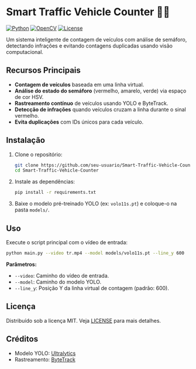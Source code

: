 # Smart Traffic Vehicle Counter 🚦🚗

[![Python](https://img.shields.io/badge/Python-3.8%2B-blue)](https://www.python.org/)
[![OpenCV](https://img.shields.io/badge/OpenCV-4.5%2B-orange)](https://opencv.org/)
[![License](https://img.shields.io/badge/License-MIT-green)](LICENSE)

Um sistema inteligente de contagem de veículos com análise de semáforo, detectando infrações e evitando contagens duplicadas usando visão computacional.

## Recursos Principais
- **Contagem de veículos** baseada em uma linha virtual.
- **Análise do estado do semáforo** (vermelho, amarelo, verde) via espaço de cor HSV.
- **Rastreamento contínuo** de veículos usando YOLO e ByteTrack.
- **Detecção de infrações** quando veículos cruzam a linha durante o sinal vermelho.
- **Evita duplicações** com IDs únicos para cada veículo.

## Instalação
1. Clone o repositório:
   ```bash
   git clone https://github.com/seu-usuario/Smart-Traffic-Vehicle-Counter.git
   cd Smart-Traffic-Vehicle-Counter
   ```
2. Instale as dependências:
   ```bash
   pip install -r requirements.txt
   ```

3. Baixe o modelo pré-treinado YOLO (ex: `volo11s.pt`) e coloque-o na pasta `models/`.

## Uso
Execute o script principal com o vídeo de entrada:
```bash
python main.py --video tr.mp4 --model models/volo11s.pt --line_y 600
```
**Parâmetros:**
- `--video`: Caminho do vídeo de entrada.
- `--model`: Caminho do modelo YOLO.
- `--line_y`: Posição Y da linha virtual de contagem (padrão: 600).



## Licença
Distribuído sob a licença MIT. Veja [LICENSE](LICENSE) para mais detalhes.

## Créditos
- Modelo YOLO: [Ultralytics](https://github.com/ultralytics/yolov5)
- Rastreamento: [ByteTrack](https://github.com/ifzhang/ByteTrack)
